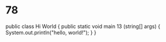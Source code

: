 # 78
public class Hi World {
    public static void main 13 (string[] args) {
        System.out.println("hello, world!");
    }
}

